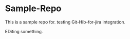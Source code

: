 # Sample-Repo

This is a sample repo for. testing Git-Hib-for-jira integration.

EDiting something. 
